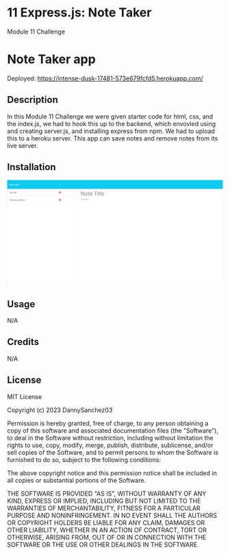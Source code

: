 # 11 Express.js: Note Taker

Module 11 Challenge
# Note Taker app

Deployed: https://intense-dusk-17481-573e679fcfd5.herokuapp.com/

## Description

In this Module 11 Challenge we were given starter code for html, css, and the index.js, we had to hook this up to the backend, which envovled using and creating server.js, and installing express from npm. We had to upload this to a heroku server. This app can save notes and remove notes from its live server.

## Installation

![my screenshot](Assets/Ss.png)

## Usage

N/A

## Credits

N/A

## License

MIT License

Copyright (c) 2023 DannySanchez03

Permission is hereby granted, free of charge, to any person obtaining a copy
of this software and associated documentation files (the "Software"), to deal
in the Software without restriction, including without limitation the rights
to use, copy, modify, merge, publish, distribute, sublicense, and/or sell
copies of the Software, and to permit persons to whom the Software is
furnished to do so, subject to the following conditions:

The above copyright notice and this permission notice shall be included in all
copies or substantial portions of the Software.

THE SOFTWARE IS PROVIDED "AS IS", WITHOUT WARRANTY OF ANY KIND, EXPRESS OR
IMPLIED, INCLUDING BUT NOT LIMITED TO THE WARRANTIES OF MERCHANTABILITY,
FITNESS FOR A PARTICULAR PURPOSE AND NONINFRINGEMENT. IN NO EVENT SHALL THE
AUTHORS OR COPYRIGHT HOLDERS BE LIABLE FOR ANY CLAIM, DAMAGES OR OTHER
LIABILITY, WHETHER IN AN ACTION OF CONTRACT, TORT OR OTHERWISE, ARISING FROM,
OUT OF OR IN CONNECTION WITH THE SOFTWARE OR THE USE OR OTHER DEALINGS IN THE
SOFTWARE.
